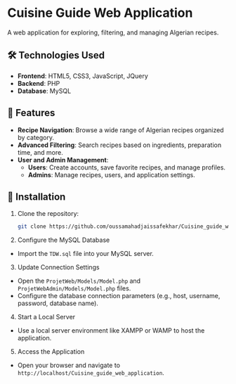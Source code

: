 # Cuisine  Guide Web Application 

A web application for exploring, filtering, and managing Algerian recipes.  

## 🛠️ Technologies Used  
- **Frontend**: HTML5, CSS3, JavaScript, JQuery  
- **Backend**: PHP  
- **Database**: MySQL  

## 🚀 Features  
- **Recipe Navigation**: Browse a wide range of Algerian recipes organized by category.  
- **Advanced Filtering**: Search recipes based on ingredients, preparation time, and more.  
- **User and Admin Management**:  
  - **Users**: Create accounts, save favorite recipes, and manage profiles.  
  - **Admins**: Manage recipes, users, and application settings.  

## 📂 Installation  
1. Clone the repository:  
   ```bash
   git clone https://github.com/oussamahadjaissafekhar/Cuisine_guide_web_application.git
2. Configure the MySQL Database  
- Import the `TDW.sql` file into your MySQL server.  

3. Update Connection Settings  
- Open the `ProjetWeb/Models/Model.php` and `ProjetWebAdmin/Models/Model.php` files.  
- Configure the database connection parameters (e.g., host, username, password, database name).  

4. Start a Local Server  
- Use a local server environment like XAMPP or WAMP to host the application.  

5. Access the Application  
- Open your browser and navigate to `http://localhost/Cuisine_guide_web_application`. 
